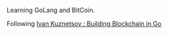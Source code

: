 
Learning GoLang and BitCoin.

Following [Ivan Kuznetsov : Building Blockchain in Go](https://jeiwan.cc/posts/building-blockchain-in-go-part-1/)
